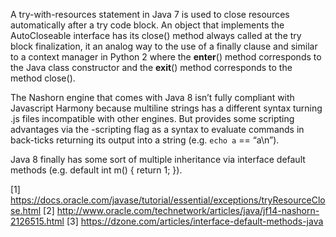 A try-with-resources statement in Java 7 is used to close resources automatically after a try code block. An object that implements the AutoCloseable interface has its close() method always called at the try block finalization, it an analog way to the use of a finally clause and similar to a context manager in Python 2 where the __enter__() method corresponds to the Java class constructor and the __exit__() method corresponds to the method close().

The Nashorn engine that comes with Java 8 isn’t fully compliant with Javascript Harmony because multiline strings has a different syntax turning .js files incompatible with other engines. But provides some scripting advantages via the -scripting flag as a syntax to evaluate commands in back-ticks returning its output into a string (e.g. `echo a` == “a\n”).

Java 8 finally has some sort of multiple inheritance via interface default methods (e.g. default int m() { return 1; }). 

[1] https://docs.oracle.com/javase/tutorial/essential/exceptions/tryResourceClose.html
[2] http://www.oracle.com/technetwork/articles/java/jf14-nashorn-2126515.html
[3] https://dzone.com/articles/interface-default-methods-java
